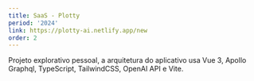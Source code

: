 ```yaml
---
title: SaaS - Plotty
period: '2024'
link: https://plotty-ai.netlify.app/new
order: 2
---
```

Projeto explorativo pessoal, a arquitetura do aplicativo usa Vue 3, Apollo Graphql, TypeScript, TailwindCSS, OpenAI API e Vite.
